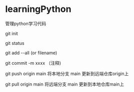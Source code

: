 # learningPython
管理python学习代码

git init

git status

git add --all  (or filename)

git commit -m xxxx  （注释)

git push origin  main  将本地分支 main 更新到远端仓库origin上

git pull origin  main 将远端分支 main 更新到本地仓库main上